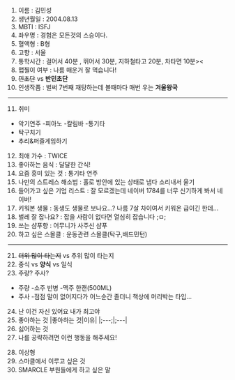 1. 이름 : 김민성
2. 생년월일 : 2004.08.13
3. MBTI : ISFJ
4. 좌우명 : 경험은 모든것의 스승이다.
5. 혈액형 : B형
6. 고향 : 서울
7. 통학시간 : 걸어서 40분 , 뛰어서 30분, 지하철타고 20분, 차타면 10분><
8. 맵찔이 여부 : 나름 매운거 잘 먹습니다!
9. ~~민초단~~ vs **반민초단** 
10. 인생작품 : 벌써 7번째 재탕하는데 볼때마다 매번 우는 **겨울왕국**
---
11. 취미
- 악기연주
  -피아노
  -칼림바
  -통기타
- 탁구치기
- 추리&퍼즐게임하기
12. 최애 가수 : TWICE
13. 좋아하는 음식 : 달달한 간식! 
14. 요즘 흥미 있는 것 : 통기타 연주
15. 나만의 스트레스 해소법 : 홀로 방안에 있는 상태로 냅다 소리내서 울기
16. 들어가고 싶은 기업 리스트 : 잘 모르겠는데 네이버 1784를 너무 신기하게 봐서 네이버!
17. 키워본 생물 : 동생도 생물로 보나요...? 나름 7살 차이여서 키워온 급이긴 한데...
18. 벌레 잘 잡나요? : 잡을 사람이 없다면 열심히 잡습니다 ;ㅁ;
19. 쓰는 샴푸향 : 어무니가 사주신 샴푸
20. 하고 싶은 스몰클 : 운동관련 스몰클(탁구,배드민턴)
***
21. ~~더위 많이 타는지~~ vs 추위 많이 타는지
22. 중식 vs **양식** vs 일식
23. 주량? 주사? 
- 주량
  -소주 반병
  -맥주 한캔(500ML)
- 주사
  -점점 말이 없어지다가 어느순간 졸더니 책상에 머리박는 타입...
24. 난 이건 자신 있어요 내가 최고야
25. 좋아하는 것
|좋아하는 것|이유|
|;---;|;---|
26. 싫어하는 것
27. 나를 공략하려면 이런 행동을 해주세요!
  > 
28. 이상형
29. 스마클에서 이루고 싶은 것
30. SMARCLE 부원들에게 하고 싶은 말
